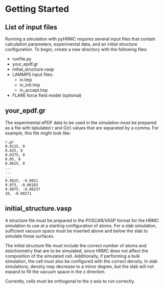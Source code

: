 Getting Started
===

## List of input files

Running a simulation with pyHRMC requires several input files that contain calculation parameters, experimental data, and an initial structure configuration. To begin, create a new directory with the following files:

- runfile.py
- your_epdf.gr
- initial_structure.vasp
- LAMMPS input files:
    - in.lmp
    - in_init.lmp
    - in_accept.lmp
- FLARE force field model (optional)


## your_epdf.gr

The experimental ePDF data to be used in the simulation must be prepared as a file with tabulated r and G(r) values that are separated by a comma. For example, this file might look like:

```
r,gr
0.0125, 0
0.025, 0
0.0375, 0
0.05, 0
0.0625, 0
...
...
...
9.9625, -0.0011
9.975, -0.00183
9.9875, -0.00237
10, -0.00271
```

## initial_structure.vasp

A structure file must be prepared in the POSCAR/VASP format for the HRMC simulation to use at a starting configuration of atoms. For a slab simulation, sufficient vacuum space must be inserted above and below the slab to simulate these surfaces. 

The initial structure file must include the correct number of atoms and stoichiometry that are to be simulated, since HRMC does not affect the composition of the simulated cell. Additionally, if performing a bulk simulation, the cell must also be configured with the correct density. In slab simulations, density may decrease to a minor degree, but the slab will not expand to fill the vacuum space in the z direction.

Currently, cells must be orthogonal to the z axis to run correctly.